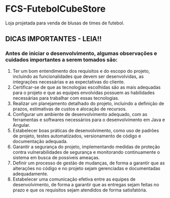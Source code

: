 # FCS-FutebolCubeStore
Loja projetada para venda de blusas de times de futebol.

## DICAS IMPORTANTES - LEIA!!

### Antes de iniciar o desenvolvimento, algumas observações e cuidados importantes a serem tomados são:

1. Ter um bom entendimento dos requisitos e do escopo do projeto, incluindo as funcionalidades que devem ser desenvolvidas, as integrações necessárias e as expectativas do cliente.
2. Certificar-se de que as tecnologias escolhidas são as mais adequadas para o projeto e que as equipes envolvidas possuem as habilidades necessárias para trabalhar com essas tecnologias.
3. Realizar um planejamento detalhado do projeto, incluindo a definição de prazos, estimativas de custos e alocação de recursos.
4. Configurar um ambiente de desenvolvimento adequado, com as ferramentas e softwares necessários para o desenvolvimento em Java e Angular.
5. Estabelecer boas práticas de desenvolvimento, como uso de padrões de projeto, testes automatizados, versionamento de código e documentação adequada.
6. Garantir a segurança do projeto, implementando medidas de proteção contra vulnerabilidades de segurança e monitorando continuamente o sistema em busca de possíveis ameaças.
7. Definir um processo de gestão de mudanças, de forma a garantir que as alterações no código e no projeto sejam gerenciadas e documentadas adequadamente.
8. Estabelecer uma comunicação efetiva entre as equipes de desenvolvimento, de forma a garantir que as entregas sejam feitas no prazo e que os requisitos sejam atendidos de forma satisfatória.
